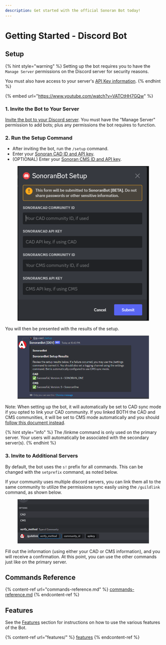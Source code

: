 ```yaml
---
description: Get started with the official Sonoran Bot today!
---
```


# Getting Started - Discord Bot

## Setup

{% hint style="warning" %}
Setting up the bot requires you to have the `Manage Server` permissions on the Discord server for security reasons.

You must also have access to your server's [API Key information](../../sonoran-cad/api-integration/getting-started/retrieving-your-credentials.md).
{% endhint %}

{% embed url="https://www.youtube.com/watch?v=VATCtHH7GQw" %}

### 1. Invite the Bot to Your Server

[Invite the bot to your Discord server](https://sonoranbot.com/invite). You must have the "Manage Server" permission to add bots; plus any permissions the bot requires to function.

### 2. Run the Setup Command

* After inviting the bot, run the `/setup` command.
* Enter your [Sonoran CAD ID and API key](https://info.sonorancad.com/sonoran-cad/api-integration/getting-started/retrieving-your-credentials).
* (OPTIONAL) Enter your [Sonoran CMS ID and API key](https://info.sonorancms.com/developer-api-documentation/api-integration/getting-started#gather-your-credentials).

<figure><img src="../../.gitbook/assets/image (31).png" alt=""><figcaption></figcaption></figure>

You will then be presented with the results of the setup.

<figure><img src="../../.gitbook/assets/image (34).png" alt=""><figcaption></figcaption></figure>

Note: When setting up the bot, it will automatically be set to CAD sync mode if you opted to link your CAD community. If you linked BOTH the CAD and CMS communities, it will be set to CMS mode automatically and you should [follow this document instead](https://info.sonorancms.com/integration-capabilities/discord-role-sync/getting-started).

{% hint style="info" %}
The /linkme command is only used on the primary server. Your users will automatically be associated with the secondary server(s).
{% endhint %}

### 3. Invite to Additional Servers

By default, the bot uses the `s!` prefix for all commands. This can be changed with the `setprefix` command, as noted below.

If your community uses multiple discord servers, you can link them all to the same community to utilize the permissions sync easily using the `/guildlink` command, as shown below.

<figure><img src="../../.gitbook/assets/image (29).png" alt=""><figcaption></figcaption></figure>

Fill out the information (using either your CAD or CMS information), and you will receive a confirmation. At this point, you can use the other commands just like on the primary server.

## Commands Reference



{% content-ref url="commands-reference.md" %}
[commands-reference.md](commands-reference.md)
{% endcontent-ref %}

## Features

See the [Features](features/) section for instructions on how to use the various features of the Bot.

{% content-ref url="features/" %}
[features](features/)
{% endcontent-ref %}
